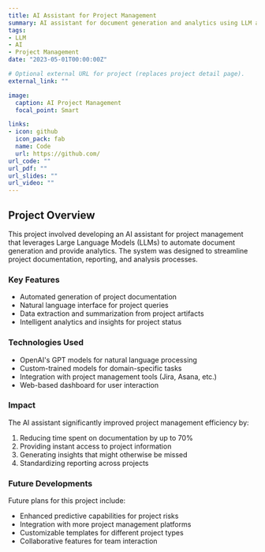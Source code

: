 ```yaml
---
title: AI Assistant for Project Management
summary: AI assistant for document generation and analytics using LLM agents
tags:
- LLM
- AI
- Project Management
date: "2023-05-01T00:00:00Z"

# Optional external URL for project (replaces project detail page).
external_link: ""

image:
  caption: AI Project Management
  focal_point: Smart

links:
- icon: github
  icon_pack: fab
  name: Code
  url: https://github.com/
url_code: ""
url_pdf: ""
url_slides: ""
url_video: ""
---
```


## Project Overview

This project involved developing an AI assistant for project management that leverages Large Language Models (LLMs) to automate document generation and provide analytics. The system was designed to streamline project documentation, reporting, and analysis processes.

### Key Features

- Automated generation of project documentation
- Natural language interface for project queries
- Data extraction and summarization from project artifacts
- Intelligent analytics and insights for project status

### Technologies Used

- OpenAI's GPT models for natural language processing
- Custom-trained models for domain-specific tasks
- Integration with project management tools (Jira, Asana, etc.)
- Web-based dashboard for user interaction

### Impact

The AI assistant significantly improved project management efficiency by:

1. Reducing time spent on documentation by up to 70%
2. Providing instant access to project information
3. Generating insights that might otherwise be missed
4. Standardizing reporting across projects

### Future Developments

Future plans for this project include:
- Enhanced predictive capabilities for project risks
- Integration with more project management platforms
- Customizable templates for different project types
- Collaborative features for team interaction
